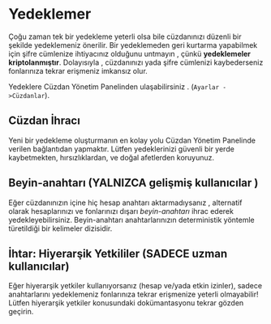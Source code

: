 # Yedeklemer

Çoğu zaman tek bir yedekleme yeterli olsa bile cüzdanınızı düzenli bir şekilde 
yedeklemeniz önerilir. Bir yedeklemeden geri kurtarma yapabilmek için şifre 
cümlenize ihtiyacınız olduğunu untmayın , çünkü **yedeklemeler kriptolanmıştır**. 
Dolayısıyla , cüzdanınızı yada şifre cümlenizi kaybederseniz fonlarınıza tekrar 
erişmeniz imkansız olur.

Yedeklere Cüzdan Yönetim Panelinden ulaşabilirsiniz . 
(`Ayarlar ->Cüzdanlar`).

## Cüzdan İhracı

Yeni bir yedekleme oluşturmanın en kolay yolu Cüzdan Yönetim Panelinde
verilen bağlantıdan yapmaktır. Lütfen yedeklerinizi güvenli bir yerde 
kaybetmekten, hırsızlıklardan, ve doğal afetlerden koruyunuz. 

## Beyin-anahtarı (YALNIZCA gelişmiş kullanıcılar )

Eğer cüzdanınızın içine hiç hesap anahtarı aktarmadıysanız , alternatif olarak
 hesaplarınızı ve fonlarınızı dışarı *beyin-anahtarı* ihrac ederek yedekleyebilirsiniz. 
Beyin-anahtarı anahtarlarınızın deterministik yöntemle türetildiği bir kelimeler dizisidir.

## İhtar: Hiyerarşik Yetkililer (SADECE uzman kullanıcılar)

Eğer hiyerarşik yetkiler kullanıyorsanız (hesap ve/yada etkin izinler),
sadece anahtarlarını yedeklemeniz fonlarınıza tekrar erişmenize yeterli olmayabilir!
Lütfen hiyerarşik yetkiler konusundaki dokümantasyonu tekrar gözden geçirin.